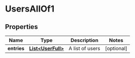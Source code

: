 

# UsersAllOf1


## Properties

| Name | Type | Description | Notes |
|------------ | ------------- | ------------- | -------------|
|**entries** | [**List&lt;UserFull&gt;**](UserFull.md) | A list of users |  [optional] |



